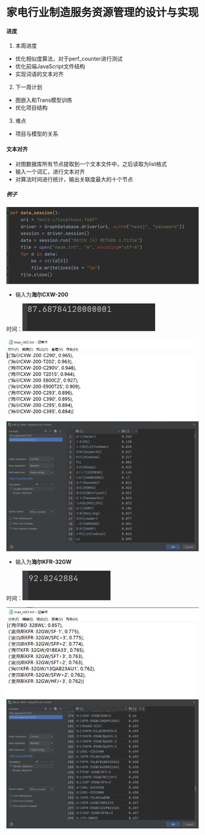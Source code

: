 # 家电行业制造服务资源管理的设计与实现

####  进度

1. 本周进度
- 优化相似度算法，对于perf_counter进行测试
- 优化前端JavaScript文件结构
- 实现词语的文本对齐
2. 下一周计划
- 图嵌入和Trans模型训练
- 优化项目结构
3. 难点
- 项目与模型的关系

#### 文本对齐
- 对图数据库所有节点提取到一个文本文件中，之后读取为list格式
- 输入一个词汇，进行文本对齐
- 对算法时间进行统计，输出关联度最大的十个节点

##### 例子

![](https://github.com/ownia/KGRM/raw/master/logger/img/2020-05-02-131631.png)

- 输入为**海尔CXW-200**

时间：![](https://github.com/ownia/KGRM/raw/master/logger/img/2020-05-02-132855.png)

![](https://github.com/ownia/KGRM/raw/master/logger/img/2020-05-02-131802.png)
![](https://github.com/ownia/KGRM/raw/master/logger/img/2020-05-02-132218.png)

- 输入为**海尔KFR-32GW**

时间：![](https://github.com/ownia/KGRM/raw/master/logger/img/2020-05-02-132314.png)

![](https://github.com/ownia/KGRM/raw/master/logger/img/2020-05-02-132233.png)
![](https://github.com/ownia/KGRM/raw/master/logger/img/2020-05-02-132303.png)

